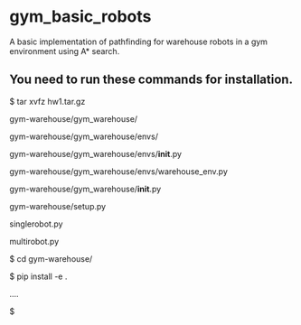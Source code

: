 # gym_basic_robots
A basic implementation of pathfinding for warehouse robots in a gym environment using A* search.

## You need to run these commands for installation.
$ tar xvfz hw1.tar.gz

gym-warehouse/gym_warehouse/

gym-warehouse/gym_warehouse/envs/

gym-warehouse/gym_warehouse/envs/__init__.py

gym-warehouse/gym_warehouse/envs/warehouse_env.py

gym-warehouse/gym_warehouse/__init__.py

gym-warehouse/setup.py

singlerobot.py

multirobot.py

$ cd gym-warehouse/

$ pip install -e .

....

$

